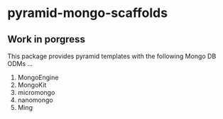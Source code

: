 pyramid-mongo-scaffolds
=======================

## Work in porgress ##

This package provides pyramid templates with the following Mongo DB ODMs ...

 1. MongoEngine
 2. MongoKit
 3. micromongo
 4. nanomongo
 5. Ming

